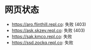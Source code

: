 # 网页状态
- https://aro.flinthill.repl.co: 失败 (403)
- https://ask.skzey.repl.co: 失败 (403)
- https://sak.kmco.repl.co: 失败
- https://ssd.zockq.repl.co: 失败
